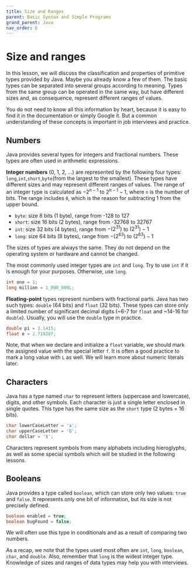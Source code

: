 ```yaml
---
title: Size and Ranges
parent: Basic Syntax and Simple Programs
grand_parent: Java
nav_order: 6
---
```


# Size and ranges

In this lesson, we will discuss the classification and properties of primitive types provided by Java. Maybe you already know a few of them. The basic types can be separated into several groups according to meaning. Types from the same group can be operated in the same way, but have different sizes and, as consequence, represent different ranges of values.

You do not need to know all this information by heart, because it is easy to find it in the documentation or simply Google it. But a common understanding of these concepts is important in job interviews and practice.

## Numbers
Java provides several types for integers and fractional numbers. These types are often used in arithmetic expressions.

**Integer numbers** (0, 1, 2, ...) are represented by the following four types: `long`,`int`,`short`,`byte`(from the largest to the smallest). These types have different sizes and may represent different ranges of values. The range of an integer type is calculated as  $−2^{n−1}$ to $2^{n−1}−1$, where `n` is the number of bits. The range includes `0`, which is the reason for subtracting 1 from the upper bound.

- `byte`: size 8 bits (1 byte), range from -128 to 127
- `short`: size 16 bits (2 bytes), range from -32768 to 32767
- `int`: size 32 bits (4 bytes), range from $−(2^{31})$ to $(2^{31})−1$
- `long`: size 64 bits (8 bytes), range from $−(2^{63})$ to $(2^{63})−1$

The sizes of types are always the same. They do not depend on the operating system or hardware and cannot be changed.

The most commonly used integer types are `int` and `long`. Try to use `int` if it is enough for your purposes. Otherwise, use `long`.

```java
int one = 1;
long million = 1_000_000L;
```

**Floating-point** types represent numbers with fractional parts. Java has two such types: `double` (64 bits) and `float` (32 bits). These types can store only a limited number of significant decimal digits (~6-7 for `float` and ~14-16 for `double`). Usually, you will use the `double` type in practice.

```java
double pi = 3.1415;
float e = 2.71828f;
```

Note, that when we declare and initialize a `float` variable, we should mark the assigned value with the special letter `f`. It is often a good practice to mark a long value with `L` as well. We will learn more about numeric literals later.

## Characters

Java has a type named `char` to represent letters (uppercase and lowercase), digits, and other symbols. Each character is just a single letter enclosed in single quotes. This type has the same size as the `short` type (2 bytes = 16 bits).

```java
char lowerCaseLetter = 'a';
char upperCaseLetter = 'Q';
char dollar = '$';
```
Characters represent symbols from many alphabets including hieroglyphs, as well as some special symbols which will be studied in the following lessons.

## Booleans
Java provides a type called `boolean`, which can store only two values: `true` and `false`. It represents only one bit of information, but its size is not precisely defined.

```java
boolean enabled = true;
boolean bugFound = false;
```

We will often use this type in conditionals and as a result of comparing two numbers.

As a recap, we note that the types used most often are `int`, `long`, `boolean`, `char`, and `double`. Also, remember that `long` is the widest integer type. Knowledge of sizes and ranges of data types may help you with interviews.
